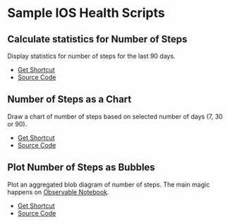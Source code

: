 # Sample IOS Health Scripts

## Calculate statistics for Number of Steps
Display statistics for number of steps for the last 90 days.
* [Get Shortcut](https://www.icloud.com/shortcuts/c4dadb9d658f4cf8a90177ae98d46358)
* [Source Code](steps_sample.js)

## Number of Steps as a Chart
Draw a chart of number of steps based on selected number of days (7, 30 or 90).
* [Get Shortcut](https://www.icloud.com/shortcuts/2c1a9a2332eb4d1a8805fac4b332dff7)
* [Source Code](steps_sample_with_chart.js)

## Plot Number of Steps as Bubbles
Plot an aggregated blob diagram of number of steps. The main magic happens on [Observable Notebook](https://observablehq.com/d/81c7f34bcbc42f79).
* [Get Shortcut](https://www.icloud.com/shortcuts/7921226ae34c4e4cbfa9a75557f3b592)
* [Source Code](https://observablehq.com/d/81c7f34bcbc42f79)